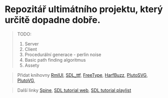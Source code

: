 ﻿# Repozitář ultimátního projektu, který určitě dopadne dobře.

 
> TODO:<ol>
>  <li> Server </li>
>  <li> Client </li>
>  <li> Procedurální generace - perlin  noise </li>
>  <li> Basic path finding algoritmus </li>
> <li> Assety </li>
> </ol>


> Přidat knihovny
> [RmlUI](https://github.com/mikke89/RmlUi),
> [SDL_ttf](https://github.com/libsdl-org/SDL_ttf),
> [FreeType](https://gitlab.freedesktop.org/freetype/freetype/-/tree/master),
> [HarfBuzz](https://github.com/harfbuzz/harfbuzz),
> [PlutoSVG](https://github.com/sammycage/plutosvg),
> [PlutoVG](https://github.com/sammycage/plutovg),


> Další linky
> [Spine](http://esotericsoftware.com/),
> [SDL tutorial web](https://glusoft.com/sdl3-tutorials/),
> [SDL tutorial playlist](https://youtube.com/playlist?list=PLvv0ScY6vfd-RZSmGbLkZvkgec6lJ0BfX&si=mb2sst8vbANOyhoHQ)
